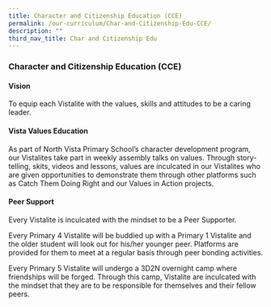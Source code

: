 ```yaml
---
title: Character and Citizenship Education (CCE)
permalink: /our-curriculum/Char-and-Citizenship-Edu-CCE/
description: ""
third_nav_title: Char and Citizenship Edu
---
```


### Character and Citizenship Education (CCE)

#### Vision
To equip each Vistalite with the values, skills and attitudes to be a caring leader.

#### Vista Values Education
As part of North Vista Primary School’s character development program, our Vistalites take part in weekly assembly talks on values. Through story-telling, skits, videos and lessons, values are inculcated in our Vistalites who are given opportunities to demonstrate them through other platforms such as Catch Them Doing Right and our Values in Action projects.

#### Peer Support
Every Vistalite is inculcated with the mindset to be a Peer Supporter.

Every Primary 4 Vistalite will be buddied up with a Primary 1 Vistalite and the older student will look out for his/her younger peer. Platforms are provided for them to meet at a regular basis through peer bonding activities.

Every Primary 5 Vistalite will undergo a 3D2N overnight camp where friendships will be forged. Through this camp, Vistalite are inculcated with the mindset that they are to be responsible for themselves and their fellow peers.

